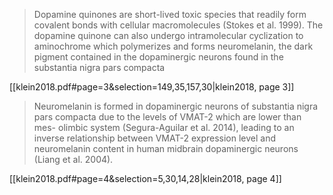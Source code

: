 > Dopamine quinones are short-lived toxic species that readily form covalent bonds with cellular macromolecules (Stokes et al. 1999). The dopamine quinone can also undergo intramolecular cyclization to aminochrome which polymerizes and forms neuromelanin, the dark pigment contained in the dopaminergic neurons found in the substantia nigra pars compacta

[[klein2018.pdf#page=3&selection=149,35,157,30|klein2018, page 3]]

> Neuromelanin is formed in dopaminergic neurons of substantia nigra pars compacta due to the levels of VMAT-2 which are lower than mes- olimbic system (Segura-Aguilar et al. 2014), leading to an inverse relationship between VMAT-2 expression level and neuromelanin content in human midbrain dopaminergic neurons (Liang et al. 2004).

[[klein2018.pdf#page=4&selection=5,30,14,28|klein2018, page 4]]